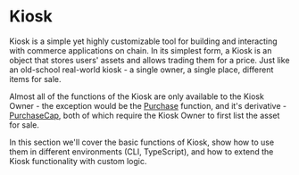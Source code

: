 # Kiosk

Kiosk is a simple yet highly customizable tool for building and interacting with commerce applications on chain. In its simplest form, a Kiosk is an object that stores users' assets and allows trading them for a price. Just like an old-school real-world kiosk - a single owner, a single place, different items for sale.

Almost all of the functions of the Kiosk are only available to the Kiosk Owner - the exception would be the [Purchase](./purchase.md) function, and it's derivative - [PurchaseCap](./purchase-cap.md), both of which require the Kiosk Owner to first list the asset for sale.

In this section we'll cover the basic functions of Kiosk, show how to use them in different environments (CLI, TypeScript), and how to extend the Kiosk functionality with custom logic.
